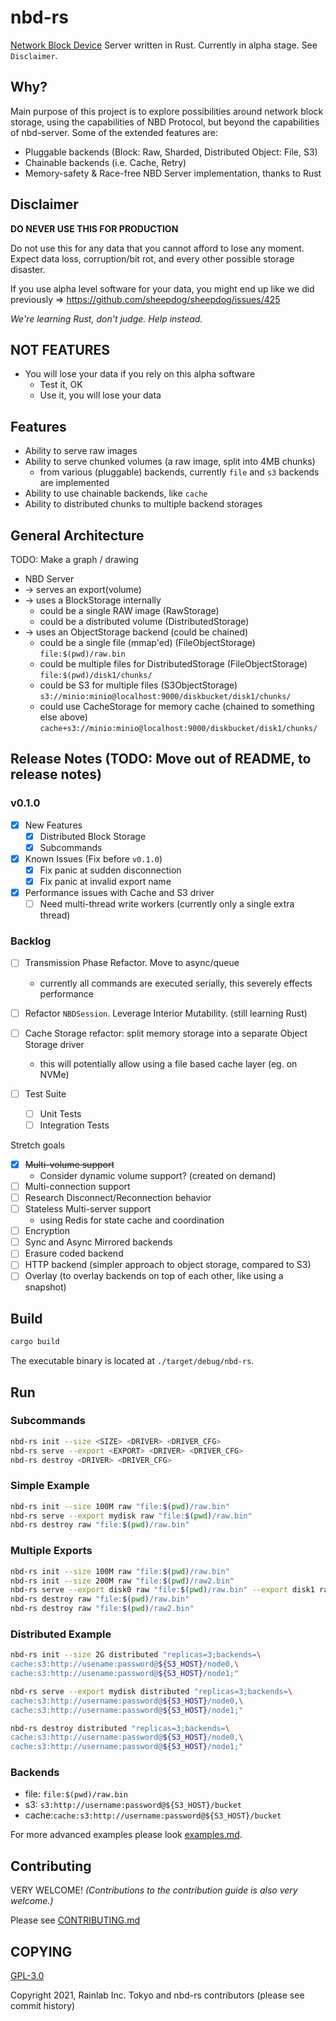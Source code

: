 nbd-rs
======

[Network Block Device](https://en.wikipedia.org/wiki/Network_block_device) Server written in Rust. Currently in alpha stage. See `Disclaimer`.

## Why?

Main purpose of this project is to explore possibilities around network block storage, using the capabilities of NBD Protocol, but beyond the capabilities of nbd-server. Some of the extended features are:

  - Pluggable backends (Block: Raw, Sharded, Distributed Object: File, S3)
  - Chainable backends (i.e. Cache, Retry)
  - Memory-safety & Race-free NBD Server implementation, thanks to Rust

## Disclaimer

**DO NEVER USE THIS FOR PRODUCTION**

Do not use this for any data that you cannot afford to lose any moment. Expect data loss, corruption/bit rot, and every other possible storage disaster.

If you use alpha level software for your data, you might end up like we did previously => https://github.com/sheepdog/sheepdog/issues/425

*We're learning Rust, don't judge. Help instead.*

## NOT FEATURES

* You will lose your data if you rely on this alpha software
  * Test it, OK
  * Use it, you will lose your data

## Features

* Ability to serve raw images
* Ability to serve chunked volumes (a raw image, split into 4MB chunks)
  * from various (pluggable) backends, currently `file` and `s3` backends are implemented
* Ability to use chainable backends, like `cache`
* Ability to distributed chunks to multiple backend storages

## General Architecture

TODO: Make a graph / drawing

* NBD Server
* -> serves an export(volume)
* -> uses a BlockStorage internally
  * could be a single RAW image (RawStorage)
  * could be a distributed volume (DistributedStorage)
* -> uses an ObjectStorage backend (could be chained)
  * could be a single file (mmap'ed) (FileObjectStorage) 
    `file:$(pwd)/raw.bin`
  * could be multiple files for DistributedStorage (FileObjectStorage)
    `file:$(pwd)/disk1/chunks/`
  * could be S3 for multiple files (S3ObjectStorage)
    `s3://minio:minio@localhost:9000/diskbucket/disk1/chunks/`
  * could use CacheStorage for memory cache (chained to something else above)
    `cache+s3://minio:minio@localhost:9000/diskbucket/disk1/chunks/`

## Release Notes (TODO: Move out of README, to release notes)

### v0.1.0

* [x] New Features
  * [x] Distributed Block Storage
  * [x] Subcommands

* [x] Known Issues (Fix before `v0.1.0`)
  * [x] Fix panic at sudden disconnection
  * [x] Fix panic at invalid export name
* [x] Performance issues with Cache and S3 driver
  * [ ] Need multi-thread write workers (currently only a single extra thread)

### Backlog

* [ ] Transmission Phase Refactor. Move to async/queue
  * currently all commands are executed serially, this severely effects performance
* [ ] Refactor `NBDSession`. Leverage Interior Mutability. (still learning Rust)
* [ ] Cache Storage refactor: split memory storage into a separate Object Storage driver
  * this will potentially allow using a file based cache layer (eg. on NVMe)

* [ ] Test Suite
  * [ ] Unit Tests
  * [ ] Integration Tests

Stretch goals

* [x] ~~Multi-volume support~~
  * Consider dynamic volume support? (created on demand)
* [ ] Multi-connection support
* [ ] Research Disconnect/Reconnection behavior
* [ ] Stateless Multi-server support
  * using Redis for state cache and coordination
* [ ] Encryption
* [ ] Sync and Async Mirrored backends
* [ ] Erasure coded backend
* [ ] HTTP backend (simpler approach to object storage, compared to S3)
* [ ] Overlay (to overlay backends on top of each other, like using a snapshot)

## Build

```sh
cargo build
```

The executable binary is located at `./target/debug/nbd-rs`.

## Run

### Subcommands

```sh
nbd-rs init --size <SIZE> <DRIVER> <DRIVER_CFG>
nbd-rs serve --export <EXPORT> <DRIVER> <DRIVER_CFG>
nbd-rs destroy <DRIVER> <DRIVER_CFG>
```

### Simple Example

```sh
nbd-rs init --size 100M raw "file:$(pwd)/raw.bin"
nbd-rs serve --export mydisk raw "file:$(pwd)/raw.bin"
nbd-rs destroy raw "file:$(pwd)/raw.bin"
```

### Multiple Exports

```sh
nbd-rs init --size 100M raw "file:$(pwd)/raw.bin"
nbd-rs init --size 200M raw "file:$(pwd)/raw2.bin"
nbd-rs serve --export disk0 raw "file:$(pwd)/raw.bin" --export disk1 raw "file:$(pwd)/raw2.bin"
nbd-rs destroy raw "file:$(pwd)/raw.bin"
nbd-rs destroy raw "file:$(pwd)/raw2.bin"
```

### Distributed Example

```sh
nbd-rs init --size 2G distributed "replicas=3;backends=\
cache:s3:http://usename:password@${S3_HOST}/node0,\
cache:s3:http://usename:password@${S3_HOST}/node1;"
```

```sh
nbd-rs serve --export mydisk distributed "replicas=3;backends=\
cache:s3:http://username:password@${S3_HOST}/node0,\
cache:s3:http://username:password@${S3_HOST}/node1;"
```

```sh
nbd-rs destroy distributed "replicas=3;backends=\
cache:s3:http://username:password@${S3_HOST}/node0,\
cache:s3:http://username:password@${S3_HOST}/node1;"
```

### Backends

-  file: `file:$(pwd)/raw.bin`
-  s3: `s3:http://username:password@${S3_HOST}/bucket`
-  cache:`cache:s3:http://username:password@${S3_HOST}/bucket`

For more advanced examples please look [examples.md](example.md).

## Contributing

VERY WELCOME! *(Contributions to the contribution guide is also very welcome.)*

Please see [CONTRIBUTING.md](CONTRIBUTING.md)

## COPYING

[GPL-3.0](LICENSE)

Copyright 2021, Rainlab Inc. Tokyo and nbd-rs contributors (please see commit history)

